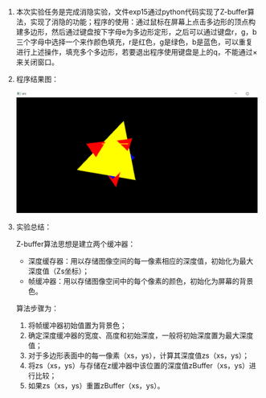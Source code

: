 1. 本次实验任务是完成消隐实验，文件exp15通过python代码实现了Z-buffer算法，实现了消隐的功能；程序的使用：通过鼠标在屏幕上点击多边形的顶点构建多边形，然后通过键盘按下字母e为多边形定形，之后可以通过键盘r，g，b三个字母中选择一个来作颜色填充，r是红色，g是绿色，b是蓝色，可以重复进行上述操作，填充多个多边形，若要退出程序使用键盘是上的q，不能通过×来关闭窗口。

2. 程序结果图：

   ![image-20220615102515856](READE.assets/image-20220615102515856.png)

3. 实验总结：

   Z-buffer算法思想是建立两个缓冲器：

   * 深度缓存器：用以存储图像空间的每一像素相应的深度值，初始化为最大深度值（Zs坐标）；
   * 帧缓冲器：用以存储图像空间中的每个像素的颜色，初始化为屏幕的背景色。

   算法步骤为：

   1. 将帧缓冲器初始值置为背景色；
   2. 确定深度缓冲器的宽度、高度和初始深度，一般将初始深度置为最大深度值；
   3. 对于多边形表面中的每一像素（xs，ys），计算其深度值zs（xs，ys）；
   4. 将zs（xs，ys）与存储在z缓冲器中该位置的深度值zBuffer（xs，ys）进行比较；
   5. 如果zs（xs，ys）重置zBuffer（xs，ys）。